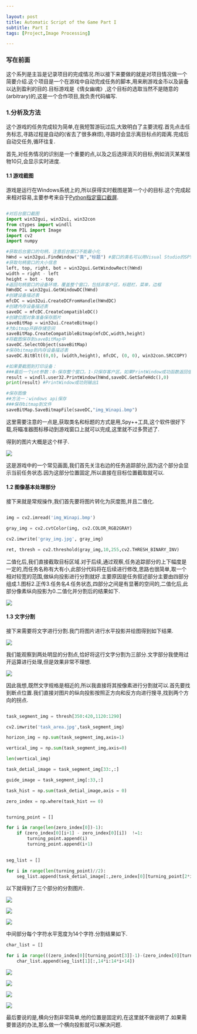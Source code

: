 ```yaml
---

layout: post
title: Automatic Script of the Game Part I
subtitle: Part I
tags: [Project,Image Processing]

---
```


### 写在前面

这个系列是主旨是记录项目的完成情况.所以接下来要做的就是对项目情况做一个简要介绍.这个项目是一个在游戏中自动完成任务的脚本,用来刷游戏金币以及装备以达到盈利的目的.目标游戏是《倩女幽魂》,这个目标的选取当然不是随意的(arbitrary)的,这是一个合作项目,我负责代码编写.

### 1.分析及方法

这个游戏的任务完成较为简单,在我短暂游玩过后,大致明白了主要流程.首先点击任务标志,寻路过程是自动的(省去了很多麻烦),寻路时会显示离目标点的距离.完成后自动交任务,循环往复.

首先,对任务情况的识别是一个重要的点,以及之后选择消灭的目标,例如消灭某某怪物10只,会显示实时进度.

#### 1.1 游戏截图

游戏是运行在Windows系统上的,所以获得实时截图是第一个小的目标.这个完成起来相对容易,主要参考来自于[Python指定窗口截屏](https://www.cnblogs.com/guxingy/p/12201076.html).

```python

#对后台窗口截图
import win32gui, win32ui, win32con
from ctypes import windll
from PIL import Image
import cv2
import numpy

#获取后台窗口的句柄，注意后台窗口不能最小化
hWnd = win32gui.FindWindow("类","标题") #窗口的类名可以用Visual Studio的SPY++工具获取
#获取句柄窗口的大小信息
left, top, right, bot = win32gui.GetWindowRect(hWnd)
width = right - left
height = bot - top
#返回句柄窗口的设备环境，覆盖整个窗口，包括非客户区，标题栏，菜单，边框
hWndDC = win32gui.GetWindowDC(hWnd)
#创建设备描述表
mfcDC = win32ui.CreateDCFromHandle(hWndDC)
#创建内存设备描述表
saveDC = mfcDC.CreateCompatibleDC()
#创建位图对象准备保存图片
saveBitMap = win32ui.CreateBitmap()
#为bitmap开辟存储空间
saveBitMap.CreateCompatibleBitmap(mfcDC,width,height)
#将截图保存到saveBitMap中
saveDC.SelectObject(saveBitMap)
#保存bitmap到内存设备描述表
saveDC.BitBlt((0,0), (width,height), mfcDC, (0, 0), win32con.SRCCOPY)

#如果要截图到打印设备：
###最后一个int参数：0-保存整个窗口，1-只保存客户区。如果PrintWindow成功函数返回值为1
result = windll.user32.PrintWindow(hWnd,saveDC.GetSafeHdc(),0)
print(result) #PrintWindow成功则输出1

#保存图像
##方法一：windows api保存
###保存bitmap到文件
saveBitMap.SaveBitmapFile(saveDC,"img_Winapi.bmp")
```

这里需要注意的一点是,获取类名和标题的方式是用,Spy++工具,这个软件很好下载,将瞄准器图标移动到游戏窗口上就可以完成,这里就不过多赘述了.

得到的图片大概是这个样子.

![](/img/img_Winapi.jpg)

这是游戏中的一个常见画面,我们首先关注右边的任务追踪部分,因为这个部分会显示当前任务状态.因为这部分位置固定,所以直接在目标位置截取就可以.


#### 1.2 图像基本处理部分
接下来就是常规操作,我们首先要将图片转化为灰度图,并且二值化.

```python

img = cv2.imread('img_Winapi.bmp')

gray_img = cv2.cvtColor(img, cv2.COLOR_RGB2GRAY)

cv2.imwrite('gray_img.jpg', gray_img)

ret, thresh = cv2.threshold(gray_img,10,255,cv2.THRESH_BINARY_INV)
```

二值化后,我们直接截取目标区域.对于后续,通过观察,任务追踪部分的上下幅度是一定的,而任务名称有大有小,此部分代码将在后续进行修改,思路也很简单,取一个相对较宽的范围,做纵向投影进行分割就好.主要原因是任务叙述部分主要由四部分组成.1.图标2.正传3.任务名4.任务状态,四部分之间是有显著的空间的,二值化后,此部分像素纵向投影为0.二值化并分割后的结果如下.

![](/img/task_area.jpg)

#### 1.3 文字分割

接下来需要将文字进行分割.我门将图片进行水平投影并绘图得到如下结果.

![](/img/task_hist.png)

我们能观察到两处明显的分割点,恰好将这行文字分割为三部分.文字部分我使用过开运算进行处理,但是效果非常不理想.

![](/img/open_process.png)

因此我想,既然文字规格是相近的,所以我直接将其按像素进行分割就可以.首先要找到断点位置.我们直接对图片的纵向投影按照正方向和反方向进行搜寻,找到两个方向的拐点.


```python

task_segment_img = thresh[350:420,1120:1290]

cv2.imwrite('task_area.jpg',task_segment_img)

horizon_img = np.sum(task_segment_img,axis=1)

vertical_img = np.sum(task_segment_img,axis=0)

len(vertical_img)

task_detial_image = task_segment_img[33:,:]

guide_image = task_segment_img[:33,:]

task_hist = np.sum(task_detial_image,axis = 0)

zero_index = np.where(task_hist == 0)


turning_point = []

for i in range(len(zero_index[0])-1):
    if (zero_index[0][i+1] - zero_index[0][i])  !=1:
        turning_point.append(i)
        turning_point.append(i+1)
        

seg_list = []

for i in range(len(turning_point)//2):
    seg_list.append(task_detial_image[:,zero_index[0][turning_point[2*i]]+1:zero_index[0][turning_point[2*i+1]]])

```

以下就得到了三个部分的分割图片.

![](/img/Part_1.png)

![](/img/Part_2.png)

![](/img/Part_3.png)


中间部分每个字符水平宽度为14个字符.分割结果如下.

```python
char_list = []

for i in range(((zero_index[0][turning_point[3]]-1)-(zero_index[0][turning_point[2]]+1)+1)//14):
    char_list.append(seg_list[1][:,14*i:14*i+14])
```

![](/img/Char_1.png)

![](/img/Char_2.png)

![](/img/Char_3.png)

![](/img/Char_4.png)


最后要说的是,横向分割非常简单,他的位置是固定的,在这里就不做说明了.如果需要普适的办法,那么做一个横向投影就可以解决问题.






























